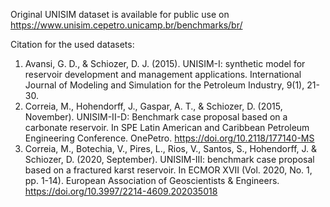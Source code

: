 Original UNISIM dataset is available for public use on https://www.unisim.cepetro.unicamp.br/benchmarks/br/

Citation for the used datasets:
1. Avansi, G. D., & Schiozer, D. J. (2015). UNISIM-I: synthetic model for reservoir development and management applications. International Journal of Modeling and Simulation for the Petroleum Industry, 9(1), 21-30.
2. Correia, M., Hohendorff, J., Gaspar, A. T., & Schiozer, D. (2015, November). UNISIM-II-D: Benchmark case proposal based on a carbonate reservoir. In SPE Latin American and Caribbean Petroleum Engineering Conference. OnePetro. https://doi.org/10.2118/177140-MS
3. Correia, M., Botechia, V., Pires, L., Rios, V., Santos, S., Hohendorff, J. & Schiozer, D. (2020, September). UNISIM-III: benchmark case proposal based on a fractured karst reservoir. In ECMOR XVII (Vol. 2020, No. 1, pp. 1-14). European Association of Geoscientists & Engineers. https://doi.org/10.3997/2214-4609.202035018

